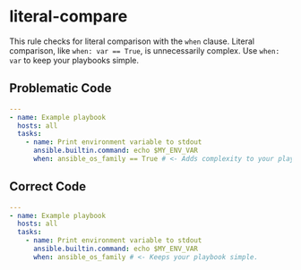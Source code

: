 # literal-compare

This rule checks for literal comparison with the `when` clause.
Literal comparison, like `when: var == True`,  is unnecessarily complex.
Use `when: var` to keep your playbooks simple.

## Problematic Code

```yaml
---
- name: Example playbook
  hosts: all
  tasks:
    - name: Print environment variable to stdout
      ansible.builtin.command: echo $MY_ENV_VAR
      when: ansible_os_family == True # <- Adds complexity to your playbook.
```

## Correct Code

```yaml
---
- name: Example playbook
  hosts: all
  tasks:
    - name: Print environment variable to stdout
      ansible.builtin.command: echo $MY_ENV_VAR
      when: ansible_os_family # <- Keeps your playbook simple.
```
